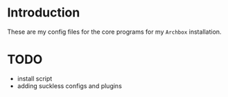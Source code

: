 # Introduction

These are my config files for the core programs for my `Archbox` installation.

# TODO

* install script
* adding suckless configs and plugins
